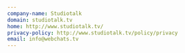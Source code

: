 ```yaml
---
company-name: Studiotalk
domain: studiotalk.tv
home: http://www.studiotalk.tv/
privacy-policy: http://www.studiotalk.tv/policy/privacy
email: info@webchats.tv
---
```




